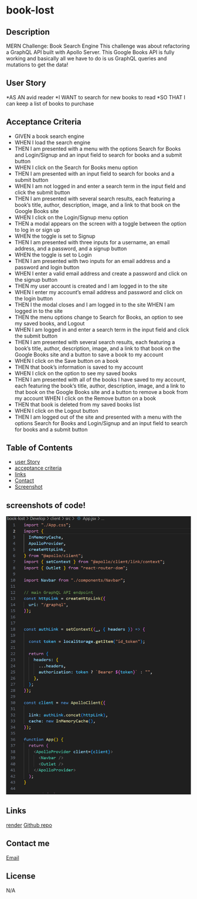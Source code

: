 # book-lost

## Description
MERN Challenge: Book Search Engine
This challenge was about refactoring a GraphQL API built with Apollo Server. This Google Books API is fully working and basically all we have to do is us GraphQL queries and mutations to get the data!

## User Story
*AS AN avid reader
*I WANT to search for new books to read
*SO THAT I can keep a list of books to purchase


## Acceptance Criteria
- GIVEN a book search engine
- WHEN I load the search engine
- THEN I am presented with a menu with the options Search for Books and Login/Signup and an input field to search for books and a submit button
- WHEN I click on the Search for Books menu option
- THEN I am presented with an input field to search for books and a submit button
- WHEN I am not logged in and enter a search term in the input field and click the submit button
- THEN I am presented with several search results, each featuring a book’s title, author, description, image, and a link to that book on the Google Books site
- WHEN I click on the Login/Signup menu option
- THEN a modal appears on the screen with a toggle between the option to log in or sign up
- WHEN the toggle is set to Signup
- THEN I am presented with three inputs for a username, an email address, and a password, and a signup button
- WHEN the toggle is set to Login
- THEN I am presented with two inputs for an email address and a password and login button
- WHEN I enter a valid email address and create a password and click on the signup button
- THEN my user account is created and I am logged in to the site
- WHEN I enter my account’s email address and password and click on the login button
- THEN I the modal closes and I am logged in to the site
 WHEN I am logged in to the site
- THEN the menu options change to Search for Books, an option to see my saved books, and Logout
- WHEN I am logged in and enter a search term in the input field and click the submit button
- THEN I am presented with several search results, each featuring a book’s title, author, description, image, and a link to that book on the Google Books site and a button to save a book to my account
- WHEN I click on the Save button on a book
- THEN that book’s information is saved to my account
- WHEN I click on the option to see my saved books
- THEN I am presented with all of the books I have saved to my account, each featuring the book’s title, author, description, image, and a link to that book on the Google Books site and a button to remove a book from my account
 WHEN I click on the Remove button on a book
-  THEN that book is deleted from my saved books list
 - WHEN I click on the Logout button
- THEN I am logged out of the site and presented with a menu with the options Search for Books and Login/Signup and an input field to search for books and a submit button  

## Table of Contents
* [user Story](#userstory)
* [acceptance criteria](#acceptancecriteria)
* [links](#links)
* [Contact](#contacts)
* [Screenshot](#screenshot)


## screenshots of code!
![code inserted](./Develop/client/assets/book.png)
## Links
[render](https://book-lost-1.onrender.com)
[Github repo](https://github.com/Jakkiexplore/book-lost)

## Contact me
[Email](yangjakki@gmail.com)

## License
N/A